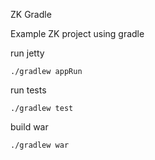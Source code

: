 ZK Gradle

Example ZK project using gradle

run jetty
```
./gradlew appRun
```

run tests
```
./gradlew test
```

build war
```
./gradlew war
```
